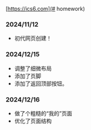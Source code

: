 [https://ics6.com](# homework)
 ### 2024/11/12
 - 初代网页创建！

 ### 2024/12/15
 - 调整了细微布局
 - 添加了页脚
 - 添加了返回顶部按钮。

### 2024/12/16
 - 做了个粗糙的“我的”页面
 - 优化了页面结构
